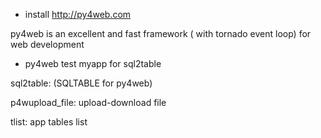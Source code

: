 - install http://py4web.com 

py4web is an excellent and fast framework ( with tornado event loop) for web development

- py4web test myapp for sql2table 

sql2table:  (SQLTABLE for py4web)

p4wupload_file: upload-download file 

tlist: app tables list
